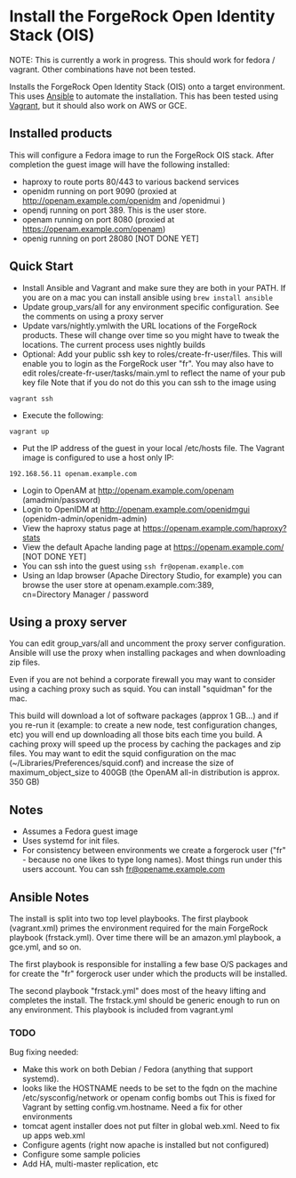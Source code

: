 # Install the ForgeRock Open Identity Stack (OIS)


NOTE: This is currently a work in progress. This should work for fedora / vagrant. Other 
combinations have not been tested. 



Installs the ForgeRock Open Identity Stack (OIS) onto a target environment.
This uses [Ansible](https://github.com/ansible/ansible) to automate the installation. This has been
tested using [Vagrant](http://www.vagrantup.com/), but it should also work on AWS or GCE. 


## Installed products

This will configure a Fedora image to run the ForgeRock OIS stack. After completion the guest image 
will have the following installed:

* haproxy to route ports 80/443 to various backend services
* openidm running on port 9090 (proxied at  http://openam.example.com/openidm  and /openidmui )
* opendj running on port 389. This is the user store. 
* openam running on port 8080 (proxied at https://openam.example.com/openam)
* openig running on port 28080  [NOT DONE YET]


## Quick Start

* Install Ansible and Vagrant and make sure they are both in your PATH. If you are on a
  mac you can install ansible using 
  ```brew install ansible```
* Update group_vars/all for any environment specific configuration. See the comments on using a proxy server
* Update vars/nightly.ymlwith the URL locations of the ForgeRock products. These will change over time
   so you might have to tweak the locations. The current process uses nightly builds
* Optional: Add your public ssh key to roles/create-fr-user/files. This will enable you to login as the ForgeRock user "fr". You may also have 
 to edit roles/create-fr-user/tasks/main.yml to reflect the name of your pub key file
  Note that if you do not do this you can ssh to the image using

```vagrant ssh```

* Execute the following:

```/bin/sh
vagrant up
```

* Put the IP address of the guest in your local /etc/hosts file. The Vagrant image is 
  configured to use a host only IP:

`192.168.56.11 openam.example.com`

* Login to OpenAM at http://openam.example.com/openam  (amadmin/password)
* Login to OpenIDM at http://openam.example.com/openidmgui  (openidm-admin/openidm-admin)
* View the haproxy status page at https://openam.example.com/haproxy?stats
* View the default Apache landing page at https://openam.example.com/  [NOT DONE YET]
* You can ssh into the guest using `ssh fr@openam.example.com` 
* Using an ldap browser (Apache Directory Studio, for example) you can browse the user store at openam.example.com:389,   
  cn=Directory Manager / password

## Using a proxy server 

You can edit group_vars/all and uncomment the proxy server configuration.  Ansible will use 
the proxy when installing packages and when downloading zip files. 

Even if you are not behind a corporate firewall you may want to consider using a caching proxy
such as squid. You can install "squidman" for the mac.  

This build will download a lot of software packages (approx 1 GB...)
and if you re-run it (example: to create a new node, test configuration changes, etc) you
will end up downloading all those bits each time you build. A caching proxy will speed up the process 
by caching the packages and zip files.  You may want to edit the squid configuration on 
the mac (~/Libraries/Preferences/squid.conf) and increase the size of maximum_object_size 
to 400GB (the OpenAM all-in distribution is approx. 350 GB)


## Notes

* Assumes a Fedora guest image 
* Uses systemd for init files. 
* For consistency between environments we create a forgerock user ("fr" - because no one likes to type 
long names). Most things run under this users account. You can ssh fr@opename.example.com


## Ansible Notes

The install is split into two top level playbooks. The first playbook (vagrant.xml) primes the environment required 
for the main ForgeRock playbook (frstack.yml). Over time there will be an amazon.yml playbook, a gce.yml, and so on.

The first playbook is responsible for installing a few base O/S packages and for create the "fr" forgerock user under
which the products will be installed. 

The second playbook "frstack.yml" does most of the heavy lifting and completes the install. 
The frstack.yml should be generic enough to run on any environment. This playbook is included from vagrant.yml  


### TODO


Bug fixing needed:
* Make this work on both Debian / Fedora (anything that support systemd).
* looks like the HOSTNAME needs to be set to the fqdn on the machine /etc/sysconfig/network  or openam config bombs out
  This is fixed for Vagrant by setting config.vm.hostname. Need a fix for other environments
* tomcat agent installer does not put filter in global web.xml. Need to fix up apps web.xml
* Configure agents (right now apache is installed but not configured)
* Configure some sample policies
* Add HA, multi-master replication, etc
